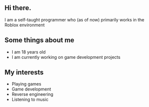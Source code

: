## Hi there.
I am a self-taught programmer who (as of now) primarily works in the Roblox environment

## Some things about me
- I am 18 years old
- I am currently working on game development projects

## My interests
- Playing games
- Game development
- Reverse engineering
- Listening to music
